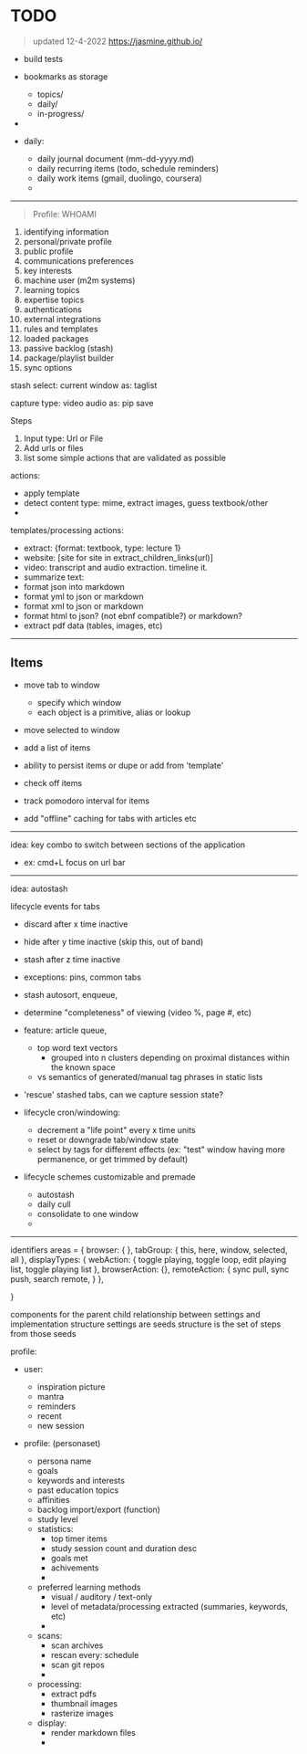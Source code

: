 # TODO

> updated 12-4-2022
> https://jasmine.github.io/

- build tests

- bookmarks as storage
  - topics/
  - daily/
  - in-progress/
-

- daily:
  - daily journal document (mm-dd-yyyy.md)
  - daily recurring items (todo, schedule reminders)
  - daily work items (gmail, duolingo, coursera)
  -

---

> Profile: WHOAMI

1. identifying information
2. personal/private profile
3. public profile
4. communications preferences
5. key interests
6. machine user (m2m systems)
7. learning topics
8. expertise topics
9. authentications
10. external integrations
11. rules and templates
12. loaded packages
13. passive backlog (stash)
14. package/playlist builder
15. sync options

stash
select:
current
window
as:
taglist

capture
type:
video
audio
as:
pip
save

Steps

1. Input type: Url or File
2. Add urls or files
3. list some simple actions that are validated as possible

actions:

- apply template
- detect content type: mime, extract images, guess textbook/other
-

templates/processing actions:

- extract: {format: textbook, type: lecture 1}
- website: [site for site in extract_children_links(url)]
- video: transcript and audio extraction. timeline it.
- summarize text:
- format json into markdown
- format yml to json or markdown
- format xml to json or markdown
- format html to json? (not ebnf compatible?) or markdown?
- extract pdf data (tables, images, etc)

---

## Items

- move tab to window

  - specify which window
  - each object is a primitive, alias or lookup

- move selected to window

- add a list of items
- ability to persist items or dupe or add from 'template'
- check off items
- track pomodoro interval for items

- add "offline" caching for tabs with articles etc

---

idea: key combo to switch between sections of the application

- ex: cmd+L focus on url bar

---

idea: autostash

lifecycle events for tabs

- discard after x time inactive
- hide after y time inactive (skip this, out of band)
- stash after z time inactive

- exceptions: pins, common tabs
- stash autosort, enqueue,
- determine "completeness" of viewing (video %, page #, etc)
- feature: article queue,
  - top word text vectors
    - grouped into n clusters depending on proximal distances within the known space
  - vs semantics of generated/manual tag phrases in static lists
- 'rescue' stashed tabs, can we capture session state?

- lifecycle cron/windowing:

  - decrement a "life point" every x time units
  - reset or downgrade tab/window state
  - select by tags for different effects (ex: "test" window having more permanence, or get trimmed by default)

- lifecycle schemes customizable and premade
  - autostash
  - daily cull
  - consolidate to one window
  -

---

identifiers
areas = {
browser: { },
tabGroup: { this, here, window, selected, all },
displayTypes: {
webAction: { toggle playing, toggle loop, edit playing list, toggle playing list },
browserAction: {},
remoteAction: { sync pull, sync push, search remote, }
},

}

components for the parent child relationship between settings and implementation structure
settings are seeds
structure is the set of steps from those seeds

profile:

- user:

  - inspiration picture
  - mantra
  - reminders
  - recent
  - new session

- profile: (personaset)
  - persona name
  - goals
  - keywords and interests
  - past education topics
  - affinities
  - backlog import/export (function)
  - study level
  - statistics:
    - top timer items
    - study session count and duration desc
    - goals met
    - achivements
    -
  - preferred learning methods
    - visual / auditory / text-only
    - level of metadata/processing extracted (summaries, keywords, etc)
    -
  - scans:
    - scan archives
    - rescan every: schedule
    - scan git repos
    -
  - processing:
    - extract pdfs
    - thumbnail images
    - rasterize images
  - display:
    - render markdown files
    -
